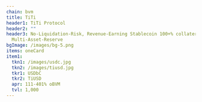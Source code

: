 ```yaml
---
chain: bvm
title: TiTi
header1: TiTi Protocol
header2: ""
header3: No-Liquidation-Risk, Revenue-Earning Stablecoin 100+% collateralized by
  Multi-Asset-Reserve
bgImage: /images/bg-5.png
items: oneCard
item1:
  tkn1: /images/usdc.jpg
  tkn2: /images/tiusd.jpg
  tkr1: USDbC
  tkr2: TiUSD
  apr: 111-401% oBVM
  tvl: 1,000
---
```

